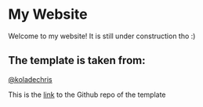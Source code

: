 # My Website

Welcome to my website! It is still under construction tho :)

## The template is taken from:

[@koladechris](https://www.twitter.com/koladechris)

This is the [link](https://github.com/Ksound22/developer-portfolio) to the Github repo of the template


